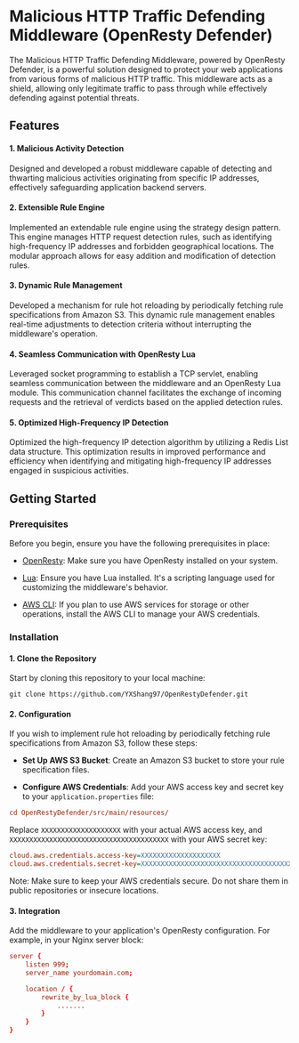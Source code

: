 # Malicious HTTP Traffic Defending Middleware (OpenResty Defender)

The Malicious HTTP Traffic Defending Middleware, powered by OpenResty Defender, is a powerful solution designed to
protect your web applications from various forms of malicious HTTP traffic. This middleware acts as a shield, allowing
only legitimate traffic to pass through while effectively defending against potential threats.

## Features

#### 1. Malicious Activity Detection

Designed and developed a robust middleware capable of detecting and thwarting malicious activities originating from
specific IP addresses, effectively safeguarding application backend servers.

#### 2. Extensible Rule Engine

Implemented an extendable rule engine using the strategy design pattern. This engine manages HTTP request detection
rules, such as identifying high-frequency IP addresses and forbidden geographical locations. The modular approach
allows for easy addition and modification of detection rules.

#### 3. Dynamic Rule Management

Developed a mechanism for rule hot reloading by periodically fetching rule specifications from Amazon S3. This dynamic
rule management enables real-time adjustments to detection criteria without interrupting the middleware's operation.

#### 4. Seamless Communication with OpenResty Lua

Leveraged socket programming to establish a TCP servlet, enabling seamless communication between the middleware and an
OpenResty Lua module. This communication channel facilitates the exchange of incoming requests and the retrieval of
verdicts based on the applied detection rules.

#### 5. Optimized High-Frequency IP Detection

Optimized the high-frequency IP detection algorithm by utilizing a Redis List data structure. This optimization
results in improved performance and efficiency when identifying and mitigating high-frequency IP addresses engaged in
suspicious activities.

## Getting Started

### Prerequisites

Before you begin, ensure you have the following prerequisites in place:

- [OpenResty](https://openresty.org/): Make sure you have OpenResty installed on your system.

- [Lua](https://www.lua.org/): Ensure you have Lua installed. It's a scripting language used for customizing the middleware's behavior.

- [AWS CLI](https://aws.amazon.com/cli/): If you plan to use AWS services for storage or other operations, install the AWS CLI to manage your AWS credentials.

### Installation

#### 1. Clone the Repository

Start by cloning this repository to your local machine:

```
git clone https://github.com/YXShang97/OpenRestyDefender.git
```

#### 2. Configuration

If you wish to implement rule hot reloading by periodically fetching rule specifications from Amazon S3, follow these steps:

- **Set Up AWS S3 Bucket**: Create an Amazon S3 bucket to store your rule specification files.

- **Configure AWS Credentials**: Add your AWS access key and secret key to your `application.properties` file:

```ini
cd OpenRestyDefender/src/main/resources/
```

Replace `XXXXXXXXXXXXXXXXXXXX` with your actual AWS access key, and `XXXXXXXXXXXXXXXXXXXXXXXXXXXXXXXXXXXXXXXX` with your AWS secret key:

```ini
cloud.aws.credentials.access-key=XXXXXXXXXXXXXXXXXXXX
cloud.aws.credentials.secret-key=XXXXXXXXXXXXXXXXXXXXXXXXXXXXXXXXXXXXXXXX
```

Note: Make sure to keep your AWS credentials secure. Do not share them in public repositories or insecure locations.

#### 3. Integration

Add the middleware to your application's OpenResty configuration. For example, in your Nginx server block:

```nginx.conf
server {
    listen 999;
    server_name yourdomain.com;

    location / {
        rewrite_by_lua_block {
            .......
        }
    }
}
```
